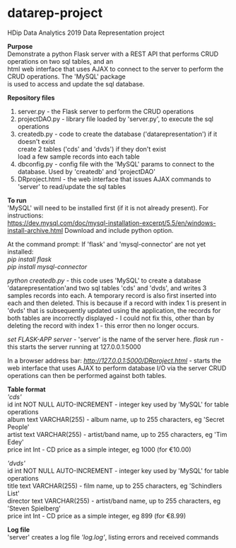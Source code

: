 # datarep-project
HDip Data Analytics 2019 Data Representation project   

**Purpose**  
Demonstrate a python Flask server with a REST API that performs CRUD operations on two sql tables, and an   
html web interface that uses AJAX to connect to the server to perform the CRUD operations. The 'MySQL' package   
is used to access and update the sql database.

**Repository files**  
1. server.py      - the Flask server to perform the CRUD operations  
2. projectDAO.py  - library file loaded by 'server.py', to execute the sql operations   
3. createdb.py    - code to create the database ('datarepresentation') if it doesn't exist  
                 create 2 tables ('cds' and 'dvds') if they don't exist  
                 load a few sample records into each table  
4. dbconfig.py    - config file with the 'MySQL' params to connect to the database. Used by 'createdb' and 'projectDAO'  
5. DRproject.html - the web interface that issues AJAX commands to 'server' to read/update the sql tables

**To run**  
'MySQL' will need to be installed first (if it is not already present). For instructions:  
https://dev.mysql.com/doc/mysql-installation-excerpt/5.5/en/windows-install-archive.html
Download and include python option.  

At the command prompt:
If 'flask' and 'mysql-connector' are not yet installed:  
*pip install flask*  
*pip install mysql-connector*

*python createdb.py*     - this code uses 'MySQL' to create a database 'datarepresentation'and two sql tables 'cds' and 
                         'dvds', and writes 3 samples records into each. A temporary record is also first inserted into each 
                         and then deleted. This is because if a record with index 1 is present in 'dvds' that is subsequently
                         updated using the application, the records for both tables are incorrectly displayed - I could not fix this, 
                         other than by deleting the record with index 1 - this error then no longer occurs.

*set FLASK-APP server*   - 'server' is the name of the server here. 
*flask run*              - this starts the server running at 127.0.0.1:5000

In a browser address bar:
*http://127.0.0.1:5000/DRproject.html*   - starts the web interface that uses AJAX to perform database I/O via the server
                                         CRUD operations can then be performed against both tables.
                                         
**Table format**  
*'cds'*  
id       int     NOT NULL AUTO-INCREMENT    - integer key used by 'MySQL' for table operations  
album    text    VARCHAR(255)               - album name, up to 255 characters, eg 'Secret People'  
artist   text    VARCHAR(255)               - artist/band name, up to 255 characters, eg 'Tim Edey'     
price    int     Int                        - CD price as a simple integer, eg 1000  (for €10.00)  
   
*'dvds'*  
id       int     NOT NULL AUTO-INCREMENT    - integer key used by 'MySQL' for table operations  
title    text    VARCHAR(255)               - film name, up to 255 characters, eg 'Schindlers List'  
director text    VARCHAR(255)               - artist/band name, up to 255 characters, eg 'Steven Spielberg'     
price    int     Int                        - CD price as a simple integer, eg 899  (for €8.99)     
   
**Log file**  
'server' creates a log file *'log.log'*, listing errors and received commands
